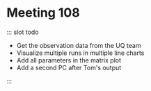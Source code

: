 # Meeting 108

<Meeting index="108" members="Bob, Elif, Cagatay, Rita, Wang" date="13 Jan 2021 11:00" nextDate="20 Jan 2021 11:00">


::: slot todo

- Get the observation data from the UQ team
- Visualize multiple runs in multiple line charts
- Add all parameters in the matrix plot
- Add a second PC after Tom's output

:::

</Meeting>
